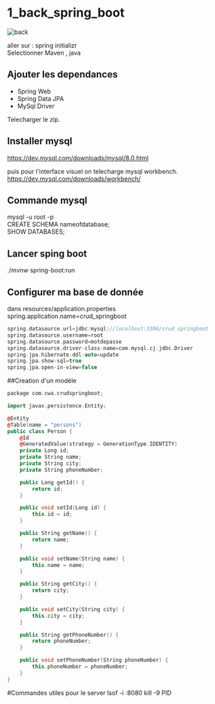 # 1_back_spring_boot

![back](https://github.com/user-attachments/assets/2a4cb056-4c51-4188-bc23-0da6977202d3)


aller sur : spring initializr <br>
Selectionner Maven , java 

## Ajouter les dependances

- Spring Web
- Spring Data JPA
- MySql Driver

Telecharger le zip. 

## Installer mysql

https://dev.mysql.com/downloads/mysql/8.0.html

puis pour l'interface visuel on telecharge mysql workbench. <br>
https://dev.mysql.com/downloads/workbench/

## Commande mysql

mysql -u root -p <br>
CREATE SCHEMA nameofdatabase; <br>
SHOW DATABASES; <br>


## Lancer sping boot <br>

./mvnw spring-boot:run <br>

## Configurer ma base de donnée

dans resources/application.properties  <br>
spring.application.name=crud_springboot <br>

```c
spring.datasource.url=jdbc:mysql://localhost:3306/crud_springboot
spring.datasource.username=root
spring.datasource.password=motdepasse
spring.datasource.driver-class-name=com.mysql.cj.jdbc.Driver
spring.jpa.hibernate.ddl-auto=update
spring.jpa.show-sql=true
spring.jpa.open-in-view=false
```

##Creation d'un modèle 

```cpp
package com.cwa.crudspringboot;

import javax.persistence.Entity;

@Entity
@Table(name = "persons")
public class Person {
	@Id
	@GeneratedValue(strategy = GenerationType.IDENTITY)
	private Long id;
	private String name;
	private String city;
	private String phoneNumber;

	public Long getId() {
		return id;
	}

	public void setId(Long id) {
		this.id = id;
	}

	public String getName() {
		return name;
	}

	public void setName(String name) {
		this.name = name;
	}

	public String getCity() {
		return city;
	}

	public void setCity(String city) {
		this.city = city;
	}

	public String getPhoneNumber() {
		return phoneNumber;
	}

	public void setPhoneNumber(String phoneNumber) {
		this.phoneNumber = phoneNumber;
	}
}
```

#Commandes utiles pour le server 
lsof -i :8080 
kill -9 PID



